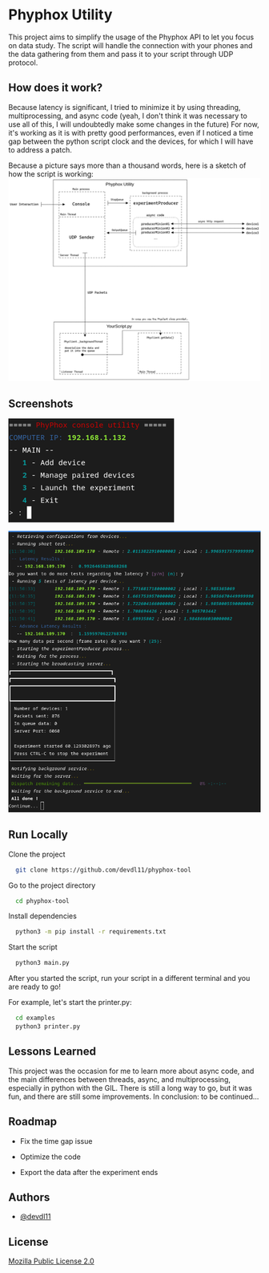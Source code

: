 # Phyphox Utility

This project aims to simplify the usage of the Phyphox API to let you focus on data study.
The script will handle the connection with your phones and the data gathering from them and pass it to your script through UDP protocol.

## How does it work?

Because latency is significant, I tried to minimize it by using threading, multiprocessing, and async code (yeah, I don't think it was necessary to use all of this, I will undoubtedly make some changes in the future)
For now, it's working as it is with pretty good performances, even if I noticed a time gap between the python script clock and the devices, for which I will have to address a patch.

Because a picture says more than a thousand words, here is a sketch of how the script is working:
![Sketch](screenshots/sketch.png)


## Screenshots

![MainMenu](screenshots/mainMenu.png)

![ExperimentMode](screenshots/experimentMode.png)

## Run Locally

Clone the project

```bash
  git clone https://github.com/devdl11/phyphox-tool
```

Go to the project directory

```bash
  cd phyphox-tool
```

Install dependencies

```bash
  python3 -m pip install -r requirements.txt
```

Start the script

```bash
  python3 main.py
```

After you started the script, run your script in a different terminal and you are ready to go!

For example, let's start the printer.py:
```bash
  cd examples
  python3 printer.py
```

## Lessons Learned

This project was the occasion for me to learn more about async code, and the main differences between threads, async, and multiprocessing, especially in python with the GIL.
There is still a long way to go, but it was fun, and there are still some improvements. In conclusion: to be continued...
## Roadmap

- Fix the time gap issue

- Optimize the code

- Export the data after the experiment ends


## Authors

- [@devdl11](https://www.github.com/devdl11)


## License

[Mozilla Public License 2.0](https://choosealicense.com/licenses/mpl-2.0/)
